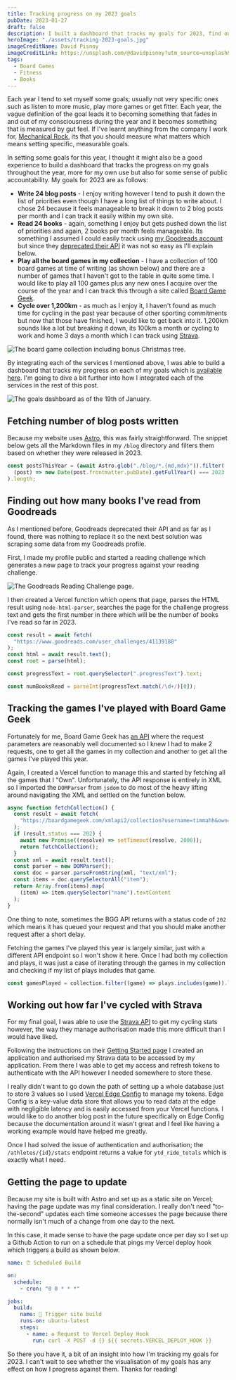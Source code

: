 ```yaml
---
title: Tracking progress on my 2023 goals
pubDate: 2023-01-27
draft: false
description: I built a dashboard that tracks my goals for 2023, find out the goals I set for myself and how I'm going about tracking them.
heroImage: "./assets/tracking-2023-goals.jpg"
imageCreditName: David Pisnoy
imageCreditLink: https://unsplash.com/@davidpisnoy?utm_source=unsplash&utm_medium=referral&utm_content=creditCopyText
tags:
  - Board Games
  - Fitness
  - Books
---
```


Each year I tend to set myself some goals; usually not very specific ones such as listen to more music, play more games or get fitter. Each year, the vague definition of the goal leads it to becoming something that fades in and out of my consciousness during the year and it becomes something that is measured by gut feel. If I've learnt anything from the company I work for, [Mechanical Rock](https://www.youtube.com/watch?v=tTpCfwyQt5c), its that you should measure what matters which means setting specific, measurable goals.

In setting some goals for this year, I thought it might also be a good experience to build a dashboard that tracks the progress on my goals throughout the year, more for my own use but also for some sense of public accountability. My goals for 2023 are as follows:

- **Write 24 blog posts** - I enjoy writing however I tend to push it down the list of priorities even though I have a long list of things to write about. I chose 24 because it feels manageable to break it down to 2 blog posts per month and I can track it easily within my own site.
- **Read 24 books** - again, something I enjoy but gets pushed down the list of priorities and again, 2 books per month feels manageable. Its something I assumed I could easily track using [my Goodreads account](https://www.goodreads.com/user/show/151018120-timothy-veletta) but since they [deprecated their API](https://help.goodreads.com/s/article/Does-Goodreads-support-the-use-of-APIs) it was not so easy as I'll explain below.
- **Play all the board games in my collection** - I have a collection of 100 board games at time of writing (as shown below) and there are a number of games that I haven't got to the table in quite some time. I would like to play all 100 games plus any new ones I acquire over the course of the year and I can track this through a site called [Board Game Geek](https://boardgamegeek.com/user/timmahh).
- **Cycle over 1,200km** - as much as I enjoy it, I haven't found as much time for cycling in the past year because of other sporting commitments but now that those have finished, I would like to get back into it. 1,200km sounds like a lot but breaking it down, its 100km a month or cycling to work and home 3 days a month which I can track using [Strava](https://www.strava.com/athletes/64997285).

![The board game collection including bonus Christmas tree.](./assets/board-game-collection.jpg "The board game collection including bonus Christmas tree.")

By integrating each of the services I mentioned above, I was able to build a dashboard that tracks my progress on each of my goals which is [available here](/2023-goals). I'm going to dive a bit further into how I integrated each of the services in the rest of this post.

![The goals dashboard as of the 19th of January.](./assets/goals-dashboard.jpg "The goals dashboard as of the 19th of January.")

## Fetching number of blog posts written

Because my website uses [Astro](https://astro.build/), this was fairly straightforward. The snippet below gets all the Markdown files in my `/blog` directory and filters them based on whether they were released in 2023.

```javascript
const postsThisYear = (await Astro.glob("./blog/*.{md,mdx}")).filter(
  (post) => new Date(post.frontmatter.pubDate).getFullYear() === 2023
).length;
```

## Finding out how many books I've read from Goodreads

As I mentioned before, Goodreads deprecated their API and as far as I found, there was nothing to replace it so the next best solution was scraping some data from my Goodreads profile.

First, I made my profile public and started a reading challenge which generates a new page to track your progress against your reading challenge.

![The Goodreads Reading Challenge page.](./assets/goodreads-reading-challenge.jpg "The Goodreads Reading Challenge page.")

I then created a Vercel function which opens that page, parses the HTML result using `node-html-parser`, searches the page for the challenge progress text and gets the first number in there which will be the number of books I've read so far in 2023.

```javascript
const result = await fetch(
  "https://www.goodreads.com/user_challenges/41139180"
);
const html = await result.text();
const root = parse(html);

const progressText = root.querySelector(".progressText").text;

const numBooksRead = parseInt(progressText.match(/\d+/)[0]);
```

## Tracking the games I've played with Board Game Geek

Fortunately for me, Board Game Geek has [an API](https://boardgamegeek.com/wiki/page/BGG_XML_API2) where the request parameters are reasonably well documented so I knew I had to make 2 requests, one to get all the games in my collection and another to get all the games I've played this year.

Again, I created a Vercel function to manage this and started by fetching all the games that I "Own". Unfortunately, the API response is entirely in XML so I imported the `DOMParser` from `jsdom` to do most of the heavy lifting around navigating the XML and settled on the function below.

```javascript
async function fetchCollection() {
  const result = await fetch(
    "https://boardgamegeek.com/xmlapi2/collection?username=timmahh&own=1&brief&subtype=boardgame&excludesubtype=boardgameexpansion"
  );
  if (result.status === 202) {
    await new Promise((resolve) => setTimeout(resolve, 2000));
    return fetchCollection();
  }
  const xml = await result.text();
  const parser = new DOMParser();
  const doc = parser.parseFromString(xml, "text/xml");
  const items = doc.querySelectorAll("item");
  return Array.from(items).map(
    (item) => item.querySelector("name").textContent
  );
}
```

One thing to note, sometimes the BGG API returns with a status code of `202` which means it has queued your request and that you should make another request after a short delay.

Fetching the games I've played this year is largely similar, just with a different API endpoint so I won't show it here. Once I had both my collection and plays, it was just a case of iterating through the games in my collection and checking if my list of plays includes that game.

```javascript
const gamesPlayed = collection.filter((game) => plays.includes(game)).length;
```

## Working out how far I've cycled with Strava

For my final goal, I was able to use the [Strava API](https://developers.strava.com/) to get my cycling stats however, the way they manage authorisation made this more difficult than I would have liked.

Following the instructions on their [Getting Started page](https://developers.strava.com/docs/getting-started/) I created an application and authorised my Strava data to be accessed by my application. From there I was able to get my access and refresh tokens to authenticate with the API however I needed somewhere to store these.

I really didn't want to go down the path of setting up a whole database just to store 3 values so I used [Vercel Edge Config](https://vercel.com/docs/concepts/edge-network/edge-config) to manage my tokens. Edge Config is a key-value data store that allows you to read data at the edge with negligible latency and is easily accessed from your Vercel functions. I would like to do another blog post in the future specifically on Edge Config because the documentation around it wasn't great and I feel like having a working example would have helped me greatly.

Once I had solved the issue of authentication and authorisation; the `/athletes/{id}/stats` endpoint returns a value for `ytd_ride_totals` which is exactly what I need.

## Getting the page to update

Because my site is built with Astro and set up as a static site on Vercel; having the page update was my final consideration. I really don't need "to-the-second" updates each time someone accesses the page because there normally isn't much of a change from one day to the next.

In this case, it made sense to have the page update once per day so I set up a Github Action to run on a schedule that pings my Vercel deploy hook which triggers a build as shown below.

```yaml
name: ⏰ Scheduled Build

on:
  schedule:
    - cron: "0 0 * * *"

jobs:
  build:
    name: 🔫 Trigger site build
    runs-on: ubuntu-latest
    steps:
      - name: ♻️ Request to Vercel Deploy Hook
        run: curl -X POST -d {} ${{ secrets.VERCEL_DEPLOY_HOOK }}
```

So there you have it, a bit of an insight into how I'm tracking my goals for 2023. I can't wait to see whether the visualisation of my goals has any effect on how I progress against them. Thanks for reading!
